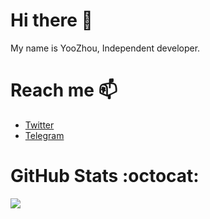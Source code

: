 # Hi there :wave:
My name is YooZhou, Independent developer.

# Reach me :mailbox:
- [Twitter](https://twitter.com/airsaid1024)
- [Telegram](https://t.me/airsaid)

# GitHub Stats :octocat:
<img src="https://github-readme-stats.vercel.app/api?username=airsaid&show_icons=true" />
